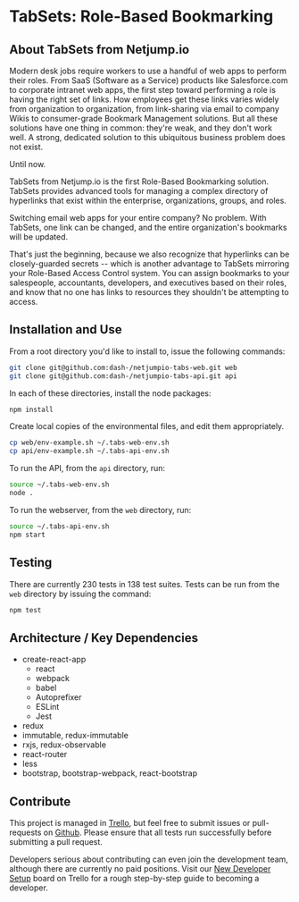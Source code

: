 # TabSets: Role-Based Bookmarking

## About TabSets from Netjump.io

Modern desk jobs require workers to use a handful of web apps to perform their
roles.  From SaaS (Software as a Service) products like Salesforce.com to 
corporate intranet web apps, the first step toward performing a role is having
the right set of links.  How employees get these links varies widely from
organization to organization, from link-sharing via email to company Wikis to
consumer-grade Bookmark Management solutions.  But all these solutions have one
thing in common: they're weak, and they don't work well.  A strong, dedicated
solution to this ubiquitous business problem does not exist.

Until now.

TabSets from Netjump.io is the first Role-Based Bookmarking solution.  TabSets
provides advanced tools for managing a complex directory of hyperlinks that
exist within the enterprise, organizations, groups, and roles.

Switching email web apps for your entire company? No problem. With TabSets, one
link can be changed, and the entire organization's bookmarks will be updated.

That's just the beginning, because we also recognize that hyperlinks can be
closely-guarded secrets -- which is another advantage to TabSets mirroring your
Role-Based Access Control system.  You can assign bookmarks to your salespeople,
accountants, developers, and executives based on their roles, and know that no
one has links to resources they shouldn't be attempting to access.


## Installation and Use

From a root directory you'd like to install to, issue the following commands:

```sh
git clone git@github.com:dash-/netjumpio-tabs-web.git web
git clone git@github.com:dash-/netjumpio-tabs-api.git api
```

In each of these directories, install the node packages:

```sh
npm install
```

Create local copies of the environmental files, and edit them appropriately.

```sh
cp web/env-example.sh ~/.tabs-web-env.sh
cp api/env-example.sh ~/.tabs-api-env.sh
```

To run the API, from the `api` directory, run:

```sh
source ~/.tabs-web-env.sh
node .
```

To run the webserver, from the `web` directory, run:

```sh
source ~/.tabs-api-env.sh
npm start
```


## Testing

There are currently 230 tests in 138 test suites.  Tests can be run from the
`web` directory by issuing the command:

```sh
npm test
```

## Architecture / Key Dependencies

* create-react-app
  * react
  * webpack
  * babel
  * Autoprefixer
  * ESLint
  * Jest
* redux
* immutable, redux-immutable
* rxjs, redux-observable
* react-router
* less
* bootstrap, bootstrap-webpack, react-bootstrap


## Contribute

This project is managed in [Trello](https://trello.com/b/eOQPzm7e/client-dev),
but feel free to submit issues or pull-requests on
[Github](https://github.com/dash-/netjumpio-tabs-web).  Please ensure that all
tests run successfully before submitting a pull request.

Developers serious about contributing can even join the development team,
although there are currently no paid positions.  Visit our [New Developer
Setup](https://trello.com/b/r0FRZ0bU/new-developer-setup) board on Trello for
a rough step-by-step guide to becoming a developer.

